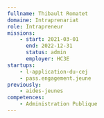 ```yaml
---
fullname: Thibault Romatet
domaine: Intraprenariat
role: Intrapreneur
missions:
    - start: 2021-03-01
      end: 2022-12-31
      status: admin
      employer: HC3E
startups:
    - l-application-du-cej
    - pass.engagement.jeune
previously:
    - aides-jeunes
competences:
    - Administration Publique
---
```

